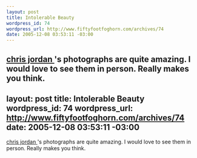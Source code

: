 ```yaml
--- 
layout: post
title: Intolerable Beauty
wordpress_id: 74
wordpress_url: http://www.fiftyfootfoghorn.com/archives/74
date: 2005-12-08 03:53:11 -03:00
---
```

<a href="http://www.chrisjordan.com/">chris jordan </a>'s photographs are quite amazing. I would love to see them in person. Really makes you think.
--- 
layout: post
title: Intolerable Beauty
wordpress_id: 74
wordpress_url: http://www.fiftyfootfoghorn.com/archives/74
date: 2005-12-08 03:53:11 -03:00
---
<a href="http://www.chrisjordan.com/">chris jordan </a>'s photographs are quite amazing. I would love to see them in person. Really makes you think.
